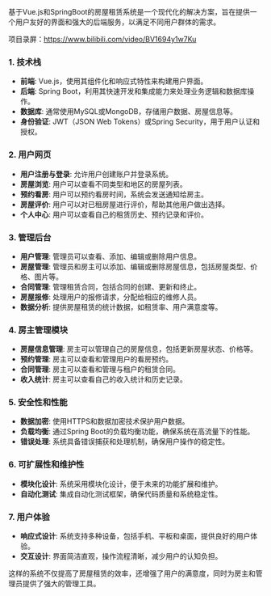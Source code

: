 ﻿基于Vue.js和SpringBoot的房屋租赁系统是一个现代化的解决方案，旨在提供一个用户友好的界面和强大的后端服务，以满足不同用户群体的需求。

项目录屏：https://www.bilibili.com/video/BV1694y1w7Ku

### 1. 技术栈

- **前端**: Vue.js，使用其组件化和响应式特性来构建用户界面。
- **后端**: Spring Boot，利用其快速开发和集成能力来处理业务逻辑和数据库操作。
- **数据库**: 通常使用MySQL或MongoDB，存储用户数据、房屋信息等。
- **身份验证**: JWT（JSON Web Tokens）或Spring Security，用于用户认证和授权。

### 2. 用户网页

- **用户注册与登录**: 允许用户创建账户并登录系统。
- **房屋浏览**: 用户可以查看不同类型和地区的房屋列表。
- **预约看房**: 用户可以预约看房时间，系统会发送通知给房主。
- **房屋评价**: 用户可以对已租房屋进行评价，帮助其他用户做出选择。
- **个人中心**: 用户可以查看自己的租赁历史、预约记录和评价。

### 3. 管理后台

- **用户管理**: 管理员可以查看、添加、编辑或删除用户信息。
- **房屋管理**: 管理员和房主可以添加、编辑或删除房屋信息，包括房屋类型、价格、图片等。
- **合同管理**: 管理租赁合同，包括合同的创建、更新和终止。
- **房屋报修**: 处理用户的报修请求，分配给相应的维修人员。
- **数据分析**: 提供房屋租赁的统计数据，如租赁率、用户满意度等。

### 4. 房主管理模块

- **房屋信息管理**: 房主可以管理自己的房屋信息，包括更新房屋状态、价格等。
- **预约管理**: 房主可以查看和管理用户的看房预约。
- **合同管理**: 房主可以查看和管理与租户的租赁合同。
- **收入统计**: 房主可以查看自己的收入统计和历史记录。

### 5. 安全性和性能

- **数据加密**: 使用HTTPS和数据加密技术保护用户数据。
- **负载均衡**: 通过Spring Boot的负载均衡功能，确保系统在高流量下的性能。
- **错误处理**: 系统具备错误捕获和处理机制，确保用户操作的稳定性。

### 6. 可扩展性和维护性

- **模块化设计**: 系统采用模块化设计，便于未来的功能扩展和维护。
- **自动化测试**: 集成自动化测试框架，确保代码质量和系统稳定性。

### 7. 用户体验

- **响应式设计**: 系统支持多种设备，包括手机、平板和桌面，提供良好的用户体验。
- **交互设计**: 界面简洁直观，操作流程清晰，减少用户的认知负担。

这样的系统不仅提高了房屋租赁的效率，还增强了用户的满意度，同时为房主和管理员提供了强大的管理工具。